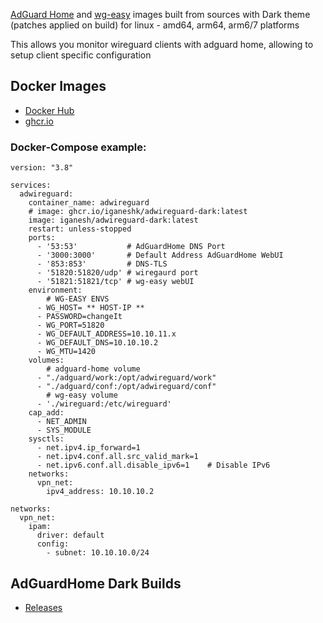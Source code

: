 [AdGuard Home](https://github.com/AdguardTeam/AdGuardHome/) and [wg-easy](https://github.com/WeeJeWel/wg-easy) images built from sources with Dark theme (patches applied on build) for linux - amd64, arm64, arm6/7 platforms

This allows you monitor wireguard clients with adguard home, allowing to setup client specific configuration 

## Docker Images

* [Docker Hub](https://hub.docker.com/r/iganesh/adwireguard-dark)
* [ghcr.io](https://github.com/iganeshk/adwireguard-dark/pkgs/container/adwireguard-dark)

### Docker-Compose example:
```
version: "3.8"

services:
  adwireguard:
    container_name: adwireguard
    # image: ghcr.io/iganeshk/adwireguard-dark:latest
    image: iganesh/adwireguard-dark:latest
    restart: unless-stopped
    ports:
      - '53:53'           # AdGuardHome DNS Port
      - '3000:3000'       # Default Address AdGuardHome WebUI
      - '853:853'         # DNS-TLS
      - '51820:51820/udp' # wiregaurd port
      - '51821:51821/tcp' # wg-easy webUI
    environment:
        # WG-EASY ENVS
      - WG_HOST= ** HOST-IP **
      - PASSWORD=changeIt
      - WG_PORT=51820
      - WG_DEFAULT_ADDRESS=10.10.11.x
      - WG_DEFAULT_DNS=10.10.10.2
      - WG_MTU=1420
    volumes:
        # adguard-home volume
      - "./adguard/work:/opt/adwireguard/work"
      - "./adguard/conf:/opt/adwireguard/conf"
        # wg-easy volume
      - './wireguard:/etc/wireguard'
    cap_add:
      - NET_ADMIN
      - SYS_MODULE
    sysctls:
      - net.ipv4.ip_forward=1
      - net.ipv4.conf.all.src_valid_mark=1
      - net.ipv6.conf.all.disable_ipv6=1    # Disable IPv6
    networks:
      vpn_net:
        ipv4_address: 10.10.10.2

networks:
  vpn_net:
    ipam:
      driver: default
      config:
        - subnet: 10.10.10.0/24

```

## AdGuardHome Dark Builds

* [Releases](https://github.com/iganeshk/adwireguard-dark/releases)

